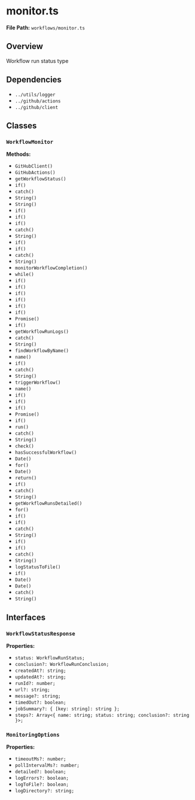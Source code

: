 # monitor.ts

**File Path:** `workflows/monitor.ts`

## Overview

Workflow run status type

## Dependencies

- `../utils/logger`
- `../github/actions`
- `../github/client`

## Classes

### `WorkflowMonitor`

**Methods:**

- `GitHubClient()`
- `GitHubActions()`
- `getWorkflowStatus()`
- `if()`
- `catch()`
- `String()`
- `String()`
- `if()`
- `if()`
- `if()`
- `catch()`
- `String()`
- `if()`
- `if()`
- `catch()`
- `String()`
- `monitorWorkflowCompletion()`
- `while()`
- `if()`
- `if()`
- `if()`
- `if()`
- `if()`
- `if()`
- `Promise()`
- `if()`
- `getWorkflowRunLogs()`
- `catch()`
- `String()`
- `findWorkflowByName()`
- `name()`
- `if()`
- `catch()`
- `String()`
- `triggerWorkflow()`
- `name()`
- `if()`
- `if()`
- `if()`
- `Promise()`
- `if()`
- `run()`
- `catch()`
- `String()`
- `check()`
- `hasSuccessfulWorkflow()`
- `Date()`
- `for()`
- `Date()`
- `return()`
- `if()`
- `catch()`
- `String()`
- `getWorkflowRunsDetailed()`
- `for()`
- `if()`
- `if()`
- `catch()`
- `String()`
- `if()`
- `if()`
- `catch()`
- `String()`
- `logStatusToFile()`
- `if()`
- `Date()`
- `Date()`
- `catch()`
- `String()`

## Interfaces

### `WorkflowStatusResponse`

**Properties:**

- `status: WorkflowRunStatus;`
- `conclusion?: WorkflowRunConclusion;`
- `createdAt?: string;`
- `updatedAt?: string;`
- `runId?: number;`
- `url?: string;`
- `message?: string;`
- `timedOut?: boolean;`
- `jobSummary?: { [key: string]: string };`
- `steps?: Array<{ name: string; status: string; conclusion?: string }>;`

### `MonitoringOptions`

**Properties:**

- `timeoutMs?: number;`
- `pollIntervalMs?: number;`
- `detailed?: boolean;`
- `logErrors?: boolean;`
- `logToFile?: boolean;`
- `logDirectory?: string;`

